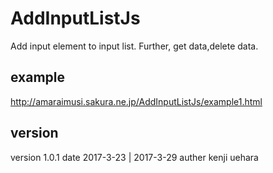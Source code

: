 # AddInputListJs
Add input element to input list. Further, get data,delete data.

## example
http://amaraimusi.sakura.ne.jp/AddInputListJs/example1.html

## version
version 1.0.1
date 2017-3-23 | 2017-3-29
auther kenji uehara
